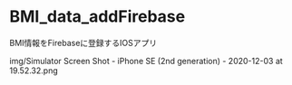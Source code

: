 # BMI_data_addFirebase
BMI情報をFirebaseに登録するIOSアプリ

img/Simulator Screen Shot - iPhone SE (2nd generation) - 2020-12-03 at 19.52.32.png
